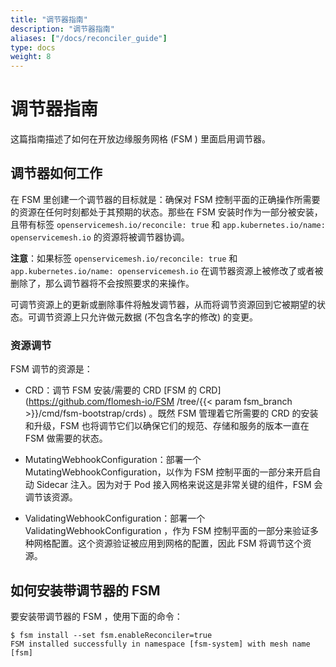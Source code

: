 ```yaml
---
title: "调节器指南"
description: "调节器指南"
aliases: ["/docs/reconciler_guide"]
type: docs
weight: 8
---
```


# 调节器指南

这篇指南描述了如何在开放边缘服务网格 (FSM ) 里面启用调节器。

## 调节器如何工作

在 FSM 里创建一个调节器的目标就是：确保对 FSM 控制平面的正确操作所需要的资源在任何时刻都处于其预期的状态。那些在 FSM 安装时作为一部分被安装，且带有标签 `openservicemesh.io/reconcile: true` 和 `app.kubernetes.io/name: openservicemesh.io` 的资源将被调节器协调。

**注意**：如果标签 `openservicemesh.io/reconcile: true` 和 `app.kubernetes.io/name: openservicemesh.io` 在调节器资源上被修改了或者被删除了，那么调节器将不会按照要求的来操作。

可调节资源上的更新或删除事件将触发调节器，从而将调节资源回到它被期望的状态。可调节资源上只允许做元数据 (不包含名字的修改) 的变更。

### 资源调节

FSM 调节的资源是：

- CRD：调节 FSM 安装/需要的 CRD [FSM 的 CRD](https://github.com/flomesh-io/FSM /tree/{{< param fsm_branch >}}/cmd/fsm-bootstrap/crds) 。既然 FSM 管理着它所需要的 CRD 的安装和升级，FSM 也将调节它们以确保它们的规范、存储和服务的版本一直在 FSM 做需要的状态。

- MutatingWebhookConfiguration：部署一个 MutatingWebhookConfiguration，以作为 FSM 控制平面的一部分来开启自动 Sidecar 注入。因为对于 Pod 接入网格来说这是非常关键的组件，FSM 会调节该资源。

- ValidatingWebhookConfiguration：部署一个 ValidatingWebhookConfiguration ，作为 FSM 控制平面的一部分来验证多种网格配置。这个资源验证被应用到网格的配置，因此 FSM 将调节这个资源。


## 如何安装带调节器的 FSM 

要安装带调节器的 FSM ，使用下面的命令：

```console
$ fsm install --set fsm.enableReconciler=true
FSM installed successfully in namespace [fsm-system] with mesh name [fsm]
```

